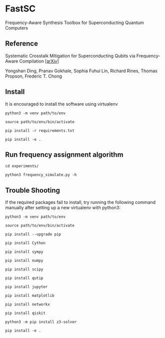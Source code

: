 # FastSC
Frequency-Aware Synthesis Toolbox for Superconducting Quantum Computers

## Reference
Systematic Crosstalk Mitigation for Superconducting Qubits via Frequency-Aware Compilation [[arXiv]](https://arxiv.org/abs/2008.09503)

Yongshan Ding, Pranav Gokhale, Sophia Fuhui Lin, Richard Rines, Thomas Propson, Frederic T. Chong


## Install

It is encouraged to install the software using virtualenv

`python3 -m venv path/to/env`

`source path/to/env/bin/activate`

`pip install -r requirements.txt`

`pip install -e .`

## Run frequency assignment algorithm

`cd experiments/`

`python3 frequency_simulate.py -h`

## Trouble Shooting

If the required packages fail to install, try running the following command manually after setting up a new virtualenv with python3:

`python3 -m venv path/to/env`

`source path/to/env/bin/activate`

`pip install --upgrade pip`

`pip install Cython`

`pip install sympy`

`pip install numpy`

`pip install scipy`

`pip install qutip`

`pip install jupyter`

`pip install matplotlib`

`pip install networkx`

`pip install qiskit`

`python3 -m pip install z3-solver`

`pip install -e .`

